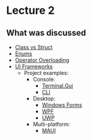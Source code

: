 # Lecture 2

## What was discussed

- [Class vs Struct](ClassAndStruct/ClassVsStruct.dib)
- [Enums](Enums/Enums.dib)
- [Operator Overloading](OperatorOverloading/OperatorOverload.dib)
- [UI Frameworks](UiFrameworks/UIs.dib)
  - Project examples:
    - Console:
      - [Terminal.Gui](UiFrameworks/code/Console/TerminalGui/)
      - [CLI](UiFrameworks/code/Console/CLI/)
    - Desktop:
      - [Windows Forms](UiFrameworks/code/Desktop/WinForms/)
      - [WPF](UiFrameworks/code/Desktop/Wpf/)
      - [UWP](UiFrameworks/code/Desktop/Uwp/)
    - Multi-platform:
      - [MAUI](UiFrameworks/code/MultiPlatform/Maui/)